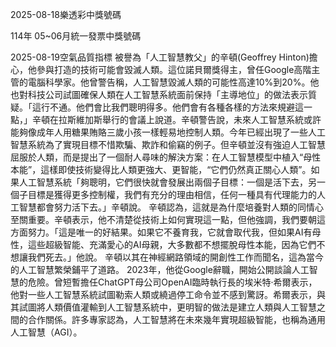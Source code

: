 
2025-08-18樂透彩中獎號碼

                                
114年 05~06月統一發票中獎號碼
                             
2025-08-19空氣品質指標
                               被譽為「人工智慧教父」的辛頓(Geoffrey Hinton)擔心，他參與打造的技術可能會毀滅人類。這位諾貝爾獎得主，曾任Google高階主管的電腦科學家。他曾警告稱，人工智慧毀滅人類的可能性高達10%到20%。他也對科技公司試圖確保人類在人工智慧系統面前保持「主導地位」的做法表示質疑。「這行不通。他們會比我們聰明得多。他們會有各種各樣的方法來規避這一點，」辛頓在拉斯維加斯舉行的會議上說道。辛頓警告說，未來人工智慧系統或許能夠像成年人用糖果賄賂三歲小孩一樣輕易地控制人類。今年已經出現了一些人工智慧系統為了實現目標不惜欺騙、欺詐和偷竊的例子。但辛頓並沒有強迫人工智慧屈服於人類，而是提出了一個耐人尋味的解決方案：在人工智慧模型中植入“母性本能”，這樣即使技術變得比人類更強大、更智能，“它們仍然真正關心人類”。如果人工智慧系統「夠聰明，它們很快就會發展出兩個子目標：一個是活下去，另一個子目標是獲得更多控制權，我們有充分的理由相信，任何一種具有代理能力的人工智慧都會努力活下去。」辛頓說。 辛頓認為，這就是為什麼培養對人類的同情心至關重要。辛頓表示，他不清楚從技術上如何實現這一點，但他強調，我們要朝這方面努力。「這是唯一的好結果。如果它不養育我，它就會取代我，但如果AI有母性，這些超級智能、充滿愛心的AI母親，大多數都不想擺脫母性本能，因為它們不想讓我們死去。」他說。 辛頓以其在神經網路領域的開創性工作而聞名，這為當今的人工智慧繁榮鋪平了道路。 2023年，他從Google辭職，開始公開談論人工智慧的危險。曾短暫擔任ChatGPT母公司OpenAI臨時執行長的埃米特·希爾表示，他對一些人工智慧系統試圖勒索人類或繞過停工命令並不感到驚訝。希爾表示，與其試圖將人類價值灌輸到人工智慧系統中，更明智的做法是建立人類與人工智慧之間的合作關係。許多專家認為，人工智慧將在未來幾年實現超級智能，也稱為通用人工智慧（AGI）。
